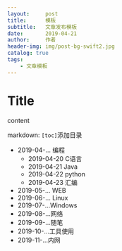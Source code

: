 ```yaml
---
layout:     post
title:      模板
subtitle:   文章发布模板
date:       2019-04-21
author:     作者
header-img: img/post-bg-swift2.jpg
catalog: true
tags:
    - 文章模板
---
```



# Title

content

markdown: `[toc]`添加目录

* 2019-04-... 编程
  * 2019-04-20 C语言
  * 2019-04-21 Java
  * 2019-04-22 python
  * 2019-04-23 汇编
* 2019-05-... WEB
* 2019-06-... Linux
* 2019-07-...Windows
* 2019-08-...网络
* 2019-09-...随笔
* 2019-10-...工具使用
* 2019-11-...内网